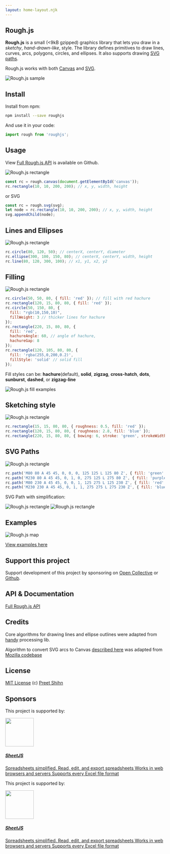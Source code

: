 ```yaml
---
layout: home-layout.njk
---
```


## Rough.js

**Rough.js** is a small (<9kB gzipped) graphics library that lets you draw in a _sketchy_, _hand-drawn-like_, style.
The library defines primitives to draw lines, curves, arcs, polygons, circles, and ellipses. It also supports drawing [SVG paths](https://developer.mozilla.org/en-US/docs/Web/SVG/Tutorial/Paths).

Rough.js works with both [Canvas](https://developer.mozilla.org/en-US/docs/Web/API/Canvas_API) and [SVG](https://developer.mozilla.org/en-US/docs/Web/SVG).

![Rough.js sample](/images/cap.png)


## Install

Install from npm:

```bash
npm install --save roughjs
```

And use it in your code:

```javascript
import rough from 'roughjs';
```

## Usage

View [Full Rough.js API](https://github.com/rough-stuff/rough/wiki) is available on Github. 

![Rough.js rectangle](/images/m1.png)

```js
const rc = rough.canvas(document.getElementById('canvas'));
rc.rectangle(10, 10, 200, 200); // x, y, width, height
```

or SVG

```js
const rc = rough.svg(svg);
let node = rc.rectangle(10, 10, 200, 200); // x, y, width, height
svg.appendChild(node);
```

## Lines and Ellipses

![Rough.js rectangle](/images/m2.png)

```js
rc.circle(80, 120, 50); // centerX, centerY, diameter
rc.ellipse(300, 100, 150, 80); // centerX, centerY, width, height
rc.line(80, 120, 300, 100); // x1, y1, x2, y2
```

## Filling

![Rough.js rectangle](/images/m3.png)

```js
rc.circle(50, 50, 80, { fill: 'red' }); // fill with red hachure
rc.rectangle(120, 15, 80, 80, { fill: 'red' });
rc.circle(50, 150, 80, {
  fill: "rgb(10,150,10)",
  fillWeight: 3 // thicker lines for hachure
});
rc.rectangle(220, 15, 80, 80, {
  fill: 'red',
  hachureAngle: 60, // angle of hachure,
  hachureGap: 8
});
rc.rectangle(120, 105, 80, 80, {
  fill: 'rgba(255,0,200,0.2)',
  fillStyle: 'solid' // solid fill
});
```

Fill styles can be: **hachure**(default), **solid**, **zigzag**, **cross-hatch**, **dots**, **sunburst**, **dashed**, or **zigzag-line**

![Rough.js fill examples](/images/m14.png)

## Sketching style

![Rough.js rectangle](/images/m4.png)

```js
rc.rectangle(15, 15, 80, 80, { roughness: 0.5, fill: 'red' });
rc.rectangle(120, 15, 80, 80, { roughness: 2.8, fill: 'blue' });
rc.rectangle(220, 15, 80, 80, { bowing: 6, stroke: 'green', strokeWidth: 3 });
```

## SVG Paths

![Rough.js rectangle](/images/m5.png)

```js
rc.path('M80 80 A 45 45, 0, 0, 0, 125 125 L 125 80 Z', { fill: 'green' });
rc.path('M230 80 A 45 45, 0, 1, 0, 275 125 L 275 80 Z', { fill: 'purple' });
rc.path('M80 230 A 45 45, 0, 0, 1, 125 275 L 125 230 Z', { fill: 'red' });
rc.path('M230 230 A 45 45, 0, 1, 1, 275 275 L 275 230 Z', { fill: 'blue' });
```

SVG Path with simplification:

![Rough.js rectangle](/images/m9.png) ![Rough.js rectangle](/images/m10.png)

## Examples

![Rough.js map](/images/m6.png)

[View examples here](https://github.com/rough-stuff/rough/wiki/Examples)

## Support this project

Support development of this project by sponsoring on [Open Collective](https://opencollective.com/rough) or [Github](https://github.com/sponsors/pshihn).

## API & Documentation

[Full Rough.js API](https://github.com/rough-stuff/rough/wiki)



## Credits

Core algorithms for drawing lines and ellipse outlines were adapted from [handy](https://www.gicentre.net/software/#/handy/) processing lib.

Algorithm to convert SVG arcs to Canvas [described here](https://www.w3.org/TR/SVG/implnote.html) was adapted from [Mozilla codebase](https://hg.mozilla.org/mozilla-central/file/17156fbebbc8/content/svg/content/src/nsSVGPathDataParser.cpp#l887)


## License
[MIT License](https://github.com/rough-stuff/rough/blob/master/LICENSE) (c) [Preet Shihn](https://twitter.com/preetster)

## Sponsors

This project is supported by:

<a href="https://sheetjs.com/" target="_blank" rel="noopener" class="sponsor-card">
  <img style="width: 90px; height: 90px; margin-right: 8px;" src="/images/sponsors/sheetjs.png">
  <div>
    <h5>SheetJS</h5>
    <div>Spreadsheets simplified.
Read, edit, and export spreadsheets
Works in web browsers and servers
Supports every Excel file format</div>
  </div>
</a>
<p></p>

<div id="sponsorPanel">
<p>This project is supported by:</p>
<a href="https://sheetjs.com/" target="_blank" rel="noopener" class="sponsor-card">
  <img style="width: 90px; height: 90px; margin-right: 8px;" src="/images/sponsors/sheetjs.png">
  <div>
    <h5>SheetJS</h5>
    <div>Spreadsheets simplified.
Read, edit, and export spreadsheets
Works in web browsers and servers
Supports every Excel file format</div>
  </div>
</a>
</div>